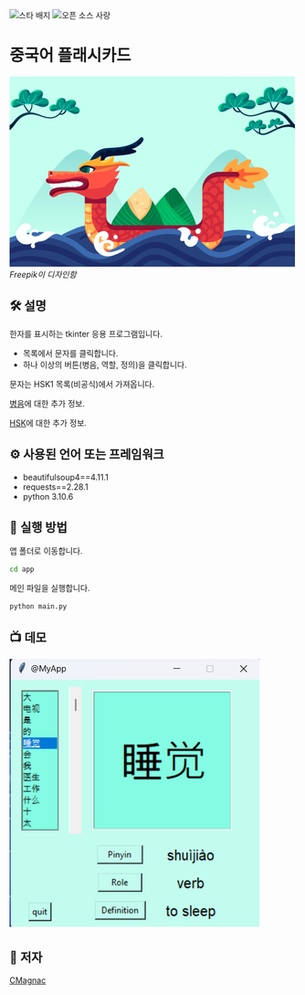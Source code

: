<!--이 부분을 삭제하지 마십시오-->
![스타 배지](https://img.shields.io/static/v1?label=%F0%9F%8C%9F&message=If%20Useful&style=style=flat&color=BC4E99)
![오픈 소스 사랑](https://badges.frapsoft.com/os/v1/open-source.svg?v=103)

# 중국어 플래시카드

![용](dragon.png)
*Freepik이 디자인함*

<!--이미지는 프로젝트의 삽화이며, 여기서 팁은 유머 감각을 최대한 활용하는 것입니다 :D

다음과 같이 마크다운 사진 삽입을 복사하여 붙여넣을 수 있습니다.
<p align="center">
<img src="your-source-is-here" width=40% height=40%>
-->

## 🛠️ 설명
<!--아래 줄을 삭제하고 원하는 내용을 추가하십시오-->
한자를 표시하는 tkinter 응용 프로그램입니다.

+ 목록에서 문자를 클릭합니다.
+ 하나 이상의 버튼(병음, 역할, 정의)을 클릭합니다.

문자는 HSK1 목록(비공식)에서 가져옵니다.

[병음](https://en.wikipedia.org/wiki/Pinyin)에 대한 추가 정보.

[HSK](https://en.wikipedia.org/wiki/Hanyu_Shuiping_Kaoshi)에 대한 추가 정보.

## ⚙️ 사용된 언어 또는 프레임워크
<!--아래 줄을 삭제하고 원하는 내용을 추가하십시오-->
+ beautifulsoup4==4.11.1
+ requests==2.28.1
+ python 3.10.6

## 🌟 실행 방법
<!--아래 줄을 삭제하고 원하는 내용을 추가하십시오-->
앱 폴더로 이동합니다.
```sh
cd app
```
메인 파일을 실행합니다.
```sh
python main.py
```

## 📺 데모

![앱](myapp.png)

## 🤖 저자
<!--아래 줄을 삭제하고 원하는 내용을 추가하십시오-->
[CMagnac](https://github.com/CMagnac)
